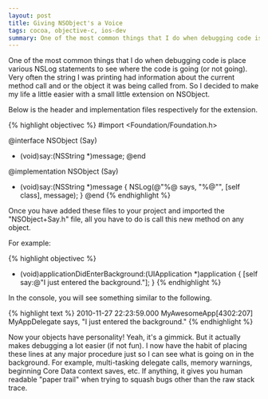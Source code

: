 ```yaml
---
layout: post
title: Giving NSObject's a Voice
tags: cocoa, objective-c, ios-dev
summary: One of the most common things that I do when debugging code is place various NSLog statements to see where the code is going (or not going).  Very often the string I was printing had information about the current method call and or the object it was being called from.  So I decided to make my life a little easier with a small little extension on NSObject.
---
```

One of the most common things that I do when debugging code is place various NSLog statements to see where the code is going (or not going).  Very often the string I was printing had information about the current method call and or the object it was being called from.  So I decided to make my life a little easier with a small little extension on NSObject.

Below is the header and implementation files respectively for the extension.

{% highlight objectivec %}
#import <Foundation/Foundation.h>

@interface NSObject (Say)
- (void)say:(NSString *)message;
@end

@implementation NSObject (Say)
- (void)say:(NSString *)message {
    NSLog(@"%@ says, \"%@\"", [self class], message);
}
@end
{% endhighlight %}

Once you have added these files to your project and imported the "NSObject+Say.h" file, all you have to do is call this new method on any object.

For example:

{% highlight objectivec %}
- (void)applicationDidEnterBackground:(UIApplication *)application {
    [self say:@"I just entered the background."];
}
{% endhighlight %}

In the console, you will see something similar to the following.

{% highlight text %}
2010-11-27 22:23:59.000 MyAwesomeApp[4302:207] MyAppDelegate says, "I just entered the background."
{% endhighlight %}

Now your objects have personality! Yeah, it's a gimmick. But it actually makes debugging a lot easier (if not fun). I now have the habit of placing these lines at any major procedure just so I can see what is going on in the background. For example, multi-tasking delegate calls, memory warnings, beginning Core Data context saves, etc. If anything, it gives you human readable "paper trail" when trying to squash bugs other than the raw stack trace.